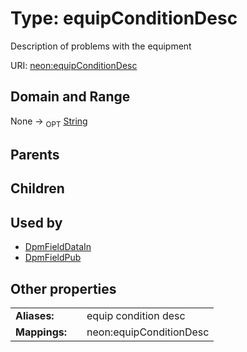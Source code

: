 
# Type: equipConditionDesc


Description of problems with the equipment

URI: [neon:equipConditionDesc](https://data.neonscience.org/equipConditionDesc)


## Domain and Range

None ->  <sub>OPT</sub> [String](types/String.md)

## Parents


## Children


## Used by

 * [DpmFieldDataIn](DpmFieldDataIn.md)
 * [DpmFieldPub](DpmFieldPub.md)

## Other properties

|  |  |  |
| --- | --- | --- |
| **Aliases:** | | equip condition desc |
| **Mappings:** | | neon:equipConditionDesc |

